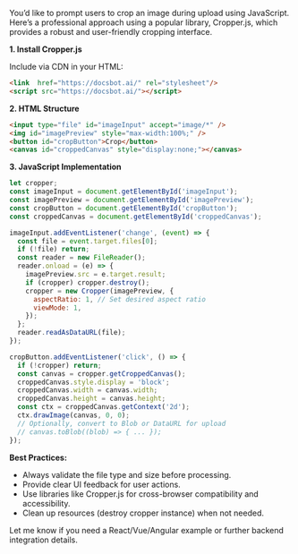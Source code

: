 You’d like to prompt users to crop an image during upload using JavaScript. Here’s a professional approach using a popular library, Cropper.js, which provides a robust and user-friendly cropping interface.

**1. Install Cropper.js**

Include via CDN in your HTML:
```html
<link  href="https://docsbot.ai/" rel="stylesheet"/>
<script src="https://docsbot.ai/"></script>
```

**2. HTML Structure**
```html
<input type="file" id="imageInput" accept="image/*" />
<img id="imagePreview" style="max-width:100%;" />
<button id="cropButton">Crop</button>
<canvas id="croppedCanvas" style="display:none;"></canvas>
```

**3. JavaScript Implementation**
```javascript
let cropper;
const imageInput = document.getElementById('imageInput');
const imagePreview = document.getElementById('imagePreview');
const cropButton = document.getElementById('cropButton');
const croppedCanvas = document.getElementById('croppedCanvas');

imageInput.addEventListener('change', (event) => {
  const file = event.target.files[0];
  if (!file) return;
  const reader = new FileReader();
  reader.onload = (e) => {
    imagePreview.src = e.target.result;
    if (cropper) cropper.destroy();
    cropper = new Cropper(imagePreview, {
      aspectRatio: 1, // Set desired aspect ratio
      viewMode: 1,
    });
  };
  reader.readAsDataURL(file);
});

cropButton.addEventListener('click', () => {
  if (!cropper) return;
  const canvas = cropper.getCroppedCanvas();
  croppedCanvas.style.display = 'block';
  croppedCanvas.width = canvas.width;
  croppedCanvas.height = canvas.height;
  const ctx = croppedCanvas.getContext('2d');
  ctx.drawImage(canvas, 0, 0);
  // Optionally, convert to Blob or DataURL for upload
  // canvas.toBlob((blob) => { ... });
});
```

**Best Practices:**
- Always validate the file type and size before processing.
- Provide clear UI feedback for user actions.
- Use libraries like Cropper.js for cross-browser compatibility and accessibility.
- Clean up resources (destroy cropper instance) when not needed.

Let me know if you need a React/Vue/Angular example or further backend integration details.